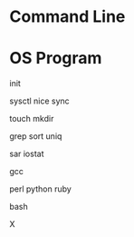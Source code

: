 # Command Line



# OS Program

init

sysctl
nice
sync

touch
mkdir

grep
sort
uniq

sar
iostat

gcc

perl
python
ruby

bash

X